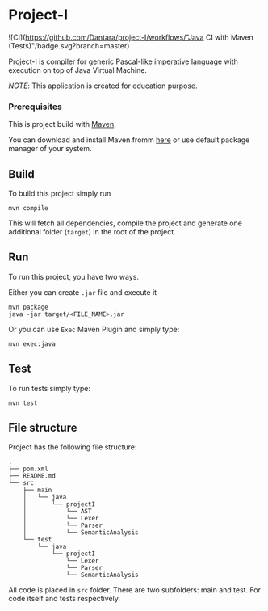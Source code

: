# Project-I

![CI](https://github.com/Dantara/project-I/workflows/"Java CI with Maven (Tests)"/badge.svg?branch=master)

Project-I is compiler for generic Pascal-like imperative language 
with execution on top of Java Virtual Machine. 

*NOTE*: This application is created for education purpose.

### Prerequisites

This is project build with [Maven](https://maven.apache.org/).

You can download and install Maven fromm [here](https://maven.apache.org/download.cgi)
or use default package manager of your system.

## Build

To build this project simply run

```
mvn compile
```

This will fetch all dependencies, compile the project and generate one additional 
folder (`target`) in the root of the project.

## Run

To run this project, you have two ways.

Either you can create `.jar` file and execute it

``` 
mvn package
java -jar target/<FILE_NAME>.jar
```

Or you can use `Exec` Maven Plugin and simply type:

``` 
mvn exec:java
```

## Test

To run tests simply type:

``` 
mvn test
```

## File structure

Project has the following file structure:

```
.
├── pom.xml
├── README.md
└── src
    ├── main
    │   └── java
    │       └── projectI
    │           └── AST
    │           └── Lexer
    │           └── Parser
    │           └── SemanticAnalysis
    └── test
        └── java
            └── projectI
                └── Lexer
                └── Parser
                └── SemanticAnalysis
```

All code is placed in `src` folder. There are two subfolders: main and test. 
For code itself and tests respectively.
